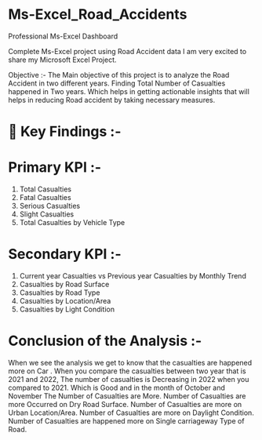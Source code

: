 

# Ms-Excel_Road_Accidents

Professional Ms-Excel Dashboard

Complete Ms-Excel project using Road Accident data
I am very excited to share my Microsoft Excel Project.

Objective :-
The Main objective of this project is to analyze the Road Accident in two different years. Finding Total Number of Casualties happened in Two years. Which helps in getting actionable insights that will helps in reducing Road accident by taking necessary measures.

# 📌 Key Findings :-

# Primary KPI :-

 1. Total Casualties      
 2. Fatal Casualties     
 3. Serious Casualties     
 4. Slight Casualties     
 5. Total Casualties by Vehicle Type  

# Secondary KPI :-

 1. Current year Casualties vs Previous year Casualties by Monthly Trend     
 2. Casualties by Road Surface      
 3. Casualties by Road Type      
 4. Casualties by Location/Area       
 5. Casualties by Light Condition    


# Conclusion of the Analysis :-

When we see the analysis we get to know that the casualties are happened more on Car .
When you compare the casualties between two year that is 2021 and 2022, The number of casualties is Decreasing in 2022 when you compared to 2021. Which is Good and in the month of October and November The Number of Casualties are More.
Number of Casualties are more Occurred on Dry Road Surface.
Number of Casualties are more on Urban Location/Area.
Number of Casualties are more on Daylight Condition.
Number of Casualties are happened more on Single carriageway Type of Road.
